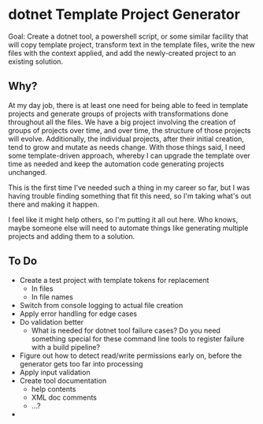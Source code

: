 # dotnet Template Project Generator

Goal: Create a dotnet tool, a powershell script, or some similar facility that will copy template project, transform text in the template files, write the new files with the context applied, and add the newly-created project to an existing solution.  

## Why?

At my day job, there is at least one need for being able to feed in template projects and generate groups of projects with transformations done throughout all the files. We have a big project involving the creation of groups of projects over time, and over time, the structure of those projects will evolve. Additionally, the individual projects, after their initial creation, tend to grow and mutate as needs change. With those things said, I need some template-driven approach, whereby I can upgrade the template over time as needed and keep the automation code generating projects unchanged.  

This is the first time I've needed such a thing in my career so far, but I was having trouble finding something that fit this need, so I'm taking what's out there and making it happen.

I feel like it might help others, so I'm putting it all out here. Who knows, maybe someone else will need to automate things like generating multiple projects and adding them to a solution.

## To Do
- Create a test project with template tokens for replacement
  - In files
  - In file names
- Switch from console logging to actual file creation
- Apply error handling for edge cases
- Do validation better
  - What is needed for dotnet tool failure cases? Do you need something special for these command line tools to register failure with a build pipeline?
- Figure out how to detect read/write permissions early on, before the generator gets too far into processing
- Apply input validation
- Create tool documentation
  - help contents
  - XML doc comments
  - ...?
- 

